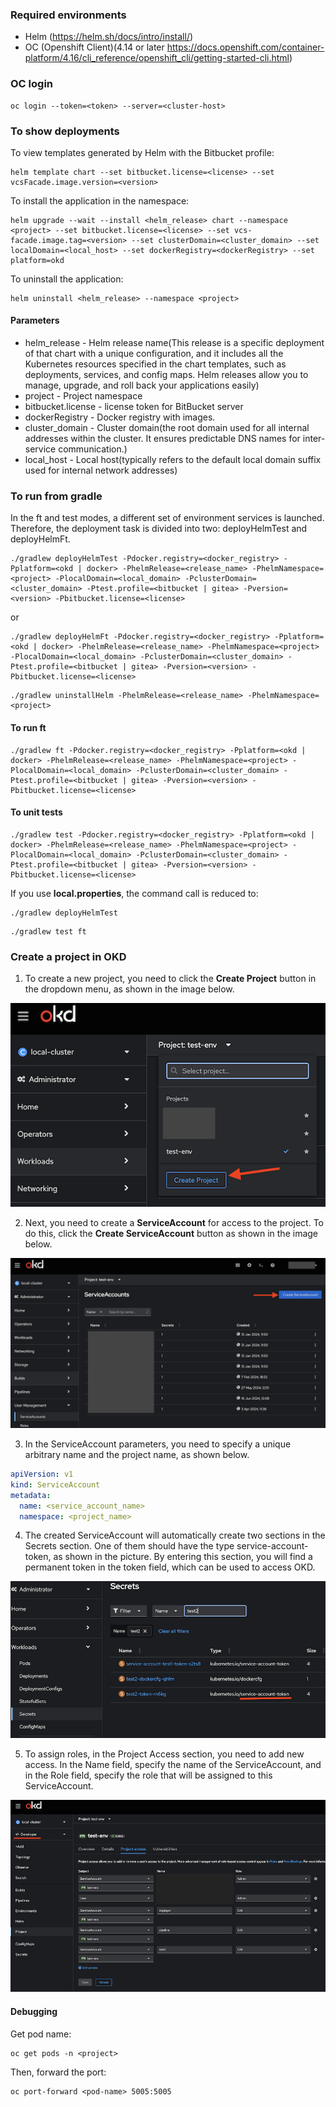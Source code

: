### Required environments

- Helm (https://helm.sh/docs/intro/install/)
- OC (Openshift Client)(4.14 or later https://docs.openshift.com/container-platform/4.16/cli_reference/openshift_cli/getting-started-cli.html)

### OC login

```shell
oc login --token=<token> --server=<cluster-host>
```

### To show deployments

To view templates generated by Helm with the Bitbucket profile:

```shell
helm template chart --set bitbucket.license=<license> --set vcsFacade.image.version=<version>
```

To install the application in the <project> namespace:

```shell
helm upgrade --wait --install <helm_release> chart --namespace <project> --set bitbucket.license=<license> --set vcs-facade.image.tag=<version> --set clusterDomain=<cluster_domain> --set localDomain=<local_host> --set dockerRegistry=<dockerRegistry> --set platform=okd
```

To uninstall the application:

```shell 
helm uninstall <helm_release> --namespace <project>
```

#### Parameters

- helm_release      - Helm release name(This release is a specific deployment of that chart with a unique configuration, and it includes all the Kubernetes resources specified in the chart templates, such as deployments, services, and config maps. Helm releases allow you to manage, upgrade, and roll back your applications easily)
- project           - Project namespace
- bitbucket.license - license token for BitBucket server
- dockerRegistry    - Docker registry with images.
- cluster_domain    - Cluster domain(the root domain used for all internal addresses within the cluster. It ensures predictable DNS names for inter-service communication.)
- local_host        - Local host(typically refers to the default local domain suffix used for internal network addresses)

### To run from gradle

In the ft and test modes, a different set of environment services is launched. Therefore, the deployment task is divided into two: deployHelmTest and deployHelmFt.

```shell
./gradlew deployHelmTest -Pdocker.registry=<docker_registry> -Pplatform=<okd | docker> -PhelmRelease=<release_name> -PhelmNamespace=<project> -PlocalDomain=<local_domain> -PclusterDomain=<cluster_domain> -Ptest.profile=<bitbucket | gitea> -Pversion=<version> -Pbitbucket.license=<license>
```
or
```shell
./gradlew deployHelmFt -Pdocker.registry=<docker_registry> -Pplatform=<okd | docker> -PhelmRelease=<release_name> -PhelmNamespace=<project> -PlocalDomain=<local_domain> -PclusterDomain=<cluster_domain> -Ptest.profile=<bitbucket | gitea> -Pversion=<version> -Pbitbucket.license=<license>
```


```shell
./gradlew uninstallHelm -PhelmRelease=<release_name> -PhelmNamespace=<project>
```

#### To run ft

```shell
./gradlew ft -Pdocker.registry=<docker_registry> -Pplatform=<okd | docker> -PhelmRelease=<release_name> -PhelmNamespace=<project> -PlocalDomain=<local_domain> -PclusterDomain=<cluster_domain> -Ptest.profile=<bitbucket | gitea> -Pversion=<version> -Pbitbucket.license=<license>
```

#### To unit tests
```shell
./gradlew test -Pdocker.registry=<docker_registry> -Pplatform=<okd | docker> -PhelmRelease=<release_name> -PhelmNamespace=<project> -PlocalDomain=<local_domain> -PclusterDomain=<cluster_domain> -Ptest.profile=<bitbucket | gitea> -Pversion=<version> -Pbitbucket.license=<license>
```


If you use **local.properties**, the command call is reduced to:

```shell   
./gradlew deployHelmTest
```
```shell   
./gradlew test ft
```


### Create a project in OKD

1. To create a new project, you need to click the **Create Project** button in the dropdown menu, as shown in the image below.

![img1.png](img/img1.png)

2. Next, you need to create a **ServiceAccount** for access to the project. To do this, click the **Create ServiceAccount** button as shown in the image below.

![img2.png](img/img2.png)

3. In the ServiceAccount parameters, you need to specify a unique arbitrary name and the project name, as shown below.

```yaml
apiVersion: v1
kind: ServiceAccount
metadata:
  name: <service_account_name>
  namespace: <project_name>
```

4. The created ServiceAccount will automatically create two sections in the Secrets section. One of them should have the type service-account-token, as shown in the picture. By entering this section, you will find a permanent token in the token field, which can be used to access OKD.

![img3.png](img/img3.png)

5. To assign roles, in the Project Access section, you need to add new access. In the Name field, specify the name of the ServiceAccount, and in the Role field, specify the role that will be assigned to this ServiceAccount.

![img4.png](img/img4.png)

#### Debugging

Get pod name:

```shell
oc get pods -n <project>
```

Then, forward the port:

```shell
oc port-forward <pod-name> 5005:5005
```
